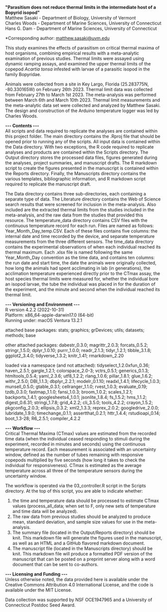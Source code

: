 **"Parasitism does not reduce thermal limits in the intermediate host of a Bopyrid isopod"**  
Matthew Sasaki - Department of Biology, University of Vermont   
Charles Woods - Department of Marine Sciences, University of Connecticut      
Hans G. Dam - Department of Marine Sciences, University of Connecticut  

*Corresponding author: matthew.sasaki@uvm.edu 

This study examines the effects of parasitism on critical thermal maxima of host organisms, combining empirical results with a meta-analytic examination of previous studies. Thermal limits were assayed using dynamic ramping assays, and examined the upper thermal limits of the copepod *Acartia tonsa* infested with larvae of a parasitic isopod in the family Bopyridae. 

Animals were collected from a site in Key Largo, Florida (25.283775N, -80.330165W) on February 26th 2023. Thermal limit data was collected from February 27th to March 1st 2023. The meta-analysis was performed between March 6th and March 10th 2023. Thermal limit measurements and the meta-analytic data set were collected and analyzed by Matthew Sasaki. The design and construction of the Arduino temperature logger was led by Charles Woods.


**--- Contents ---**  
All scripts and data required to replicate the analyses are contained within this project folder. The main directory contains the .Rproj file that should be opened prior to running any of the scripts. All input data is contained within the Data directory. With two exceptions, the R code required to replicate analyses and products are contained within the Scripts directory. The Output directory stores the processed data files, figures generated during the analyses, project summaries, and manuscript drafts. The R markdown script to create the figures presented in the manuscript is contained within the Reports directory. Finally, the Manuscripts directory contains the various templates, bibliographic information, and R markdown script required to replicate the manuscript draft. 

The Data directory contains three sub-directories, each containing a separate type of data. The Literature directory contains the Web of Science search results that were screened for inclusion in the meta-analysis. Also included are the extracted thermal limits from the studies included in the meta-analysis, and the raw data from the studies that provided this resource. The temperature_data directory contains CSV files with the continuous temperature record for each run. Files are named as follows: Year_Month_Day_temp.CSV. Each of these files contains five columns: the internal date and time recorded by the device, and separate temperature measurements from the three different sensors. The time_data directory contains the experimental observations of when each individual reached its thermal maximum. Each .xlsx file is named following the same Year_Month_Day convention as the time data, and contains ten columns: the run date and start time, the date the animals were originally collected, how long the animals had spent acclimating in lab (in generations), the acclimation temperature experienced directly prior to the CTmax assay, the host species thermal limits were measured for, whether the individual bore an isopod larvae, the tube the individual was placed in for the duration of the experiment, and the minute and second when the individual reached its thermal limit. 


**--- Versioning and Environment ---**  
R version 4.2.2 (2022-10-31)    
Platform: x86_64-apple-darwin17.0 (64-bit)    
Running under: macOS Ventura 13.2.1   

attached base packages:
stats; graphics; grDevices; utils; datasets; methods; base 

other attached packages:
dabestr_0.3.0; magrittr_2.0.3; forcats_0.5.2; stringr_1.5.0; dplyr_1.0.10; purrr_1.0.0; readr_2.1.3;
tidyr_1.2.1; tibble_3.1.8; ggplot2_3.4.0; tidyverse_1.3.2; knitr_1.41; rmarkdown_2.20

loaded via a namespace (and not attached):
tidyselect_1.2.0xfun_0.36; haven_2.5.1; gargle_1.2.1; colorspace_2.0-3; 
vctrs_0.5.1; generics_0.1.3; htmltools_0.5.4; yaml_2.3.6; utf8_1.2.2; 
rlang_1.0.6; pillar_1.8.1; glue_1.6.2; withr_2.5.0; DBI_1.1.3;
dbplyr_2.2.1; modelr_0.1.10; readxl_1.4.1; lifecycle_1.0.3; munsell_0.5.0;
gtable_0.3.1; cellranger_1.1.0; rvest_1.0.3; evaluate_0.19; tzdb_0.3.0; 
fastmap_1.1.0; fansi_1.0.3; broom_1.0.2; scales_1.2.1; backports_1.4.1;
googlesheets4_1.0.1; jsonlite_1.8.4; fs_1.5.2; hms_1.1.2; digest_0.6.31;
stringi_1.7.8; grid_4.2.2; cli_3.5.0; tools_4.2.2; crayon_1.5.2; 
pkgconfig_2.0.3; ellipsis_0.3.2; xml2_1.3.3; reprex_2.0.2; googledrive_2.0.0;
lubridate_1.9.0; timechange_0.1.1; assertthat_0.2.1; httr_1.4.4; rstudioapi_0.14;
boot_1.3-28; R6_2.5.1; compiler_4.2.2


**--- Workflow ---**  
Critical Thermal Maxima (CTmax) values are estimated from the recorded time data (when the individual ceased responding to stimuli during the experiment, recorded in minutes and seconds) using the continuous temperature record. Each measurement is associated with an uncertainty window, defined as the number of tubes remaining with responsive copepods multiplied by five seconds (how long it takes to check the individual for responsiveness). CTmax is estimated as the average temperature across all three of the temperature sensors during the uncertainty window.

The workflow is operated via the 03_controller.R script in the Scripts directory. At the top of this script, you are able to indicate whether: 
  1) the time and temperature data should be processed to estimate CTmax values (process_all_data; when set to F, only new sets of temperature and time data will be analyzed). 
  2) The raw data from previous studies should be analyzed to produce mean, standard deviation, and sample size values for use in the meta-analysis.
  3) The summary file (located in the Output/Reports directory) should be knit. This markdown file will generate the figures used in the manuscript, as well as an HTML and a GitHub flavored markdown document. 
  4) The manuscript file (located in the Manuscripts directory) should be knit. This markdown file will produce a formatted PDF version of the manuscript that can be posted on a preprint server along with a word document that can be sent to co-authors. 
  

**--- Licensing and Funding ---**   
Unless otherwise noted, the data provided here is available under the Creative Commons Attribution 4.0 International License, and the code is available under the MIT License.

Data collection was supported by NSF OCE1947965 and a University of Connecticut Postdoc Seed Award. 
